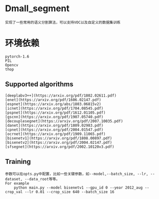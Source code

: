# Dmall_segment
    实现了一些常用的语义分割算法，可以支持VOC以及自定义的数据集训练

# 环境依赖
    pytorch-1.6
    PIL
    Opencv
    thop


## Supported algorithms
    [deeplabv3++](https://arxiv.org/pdf/1802.02611.pdf)
    [enet](https://arxiv.org/pdf/1606.02147.pdf)
    [espnet](https://arxiv.org/abs/1803.06815v2)
    [icnet](https://arxiv.org/pdf/1704.08545.pdf)
    [pspnet](https://arxiv.org/pdf/1612.01105.pdf)
    [gscnn](https://arxiv.org/pdf/1907.05740.pdf)
    [decouplesegnet](https://arxiv.org/pdf/2007.10035.pdf)
    [danet](https://arxiv.org/pdf/1809.02983.pdf)
    [cpnet](https://arxiv.org/pdf/2004.01547.pdf)
    [ocrnet](https://arxiv.org/pdf/1909.11065.pdf)
    [bisenetv1](https://arxiv.org/pdf/1808.00897.pdf)
    [bisenetv2](https://arxiv.org/pdf/2004.02147.pdf)
    [sfsegnet](https://arxiv.org/pdf/2002.10120v3.pdf)

## Training
    参数可以在opts.py中配置，比如一些关键参数，如--model,--batch_size, --lr, --dataset, --data_root等等。
    For example
        python main.py --model bisenetv1 --gpu_id 0 --year 2012_aug --crop_val --lr 0.01 --crop_size 640 --batch_size 16
